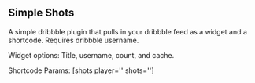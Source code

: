 Simple Shots
---

A simple dribbble plugin that pulls in your dribbble feed as a widget and a shortcode. Requires dribbble username.

Widget options: Title, username, count, and cache.

Shortcode Params: [shots player='' shots='']